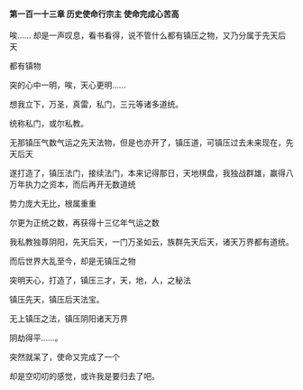#### 第一百一十三章 历史使命行宗主 使命完成心苦高


唉……
却是一声叹息，看书看得，说不管什么都有镇压之物，又乃分属于先天后天

都有镇物

突的心中一明，唉，天心更明……

想我立下，万圣，真雷，私门，三元等诸多道统。

统称私门，或尔私教。

无那镇压气数气运之先天法物，但是也亦开了，镇压道，可镇压过去未来现在，先天后天

遂打造了，镇压法门，接续法门，本来记得那日，天地棋盘，我独战群雄，赢得八万年执力之资本，而后再开无数道统

势力庞大无比，根属重重

尔更为正统之数，再获得十三亿年气运之数

我私教独尊阴阳，先天后天，一门万圣如云，族群先天后天，诸天万界都有道统。

而后世界大乱至今，却是无镇压之物

突明天心，打造了，镇压三才，天，地，人，之秘法

镇压先天，镇压后天法宝。

无上镇压之法，镇压阴阳诸天万界

阴劫得平……。

突然就呆了，使命又完成了一个

却是空叨叨的感觉，或许我是要归去了吧。


